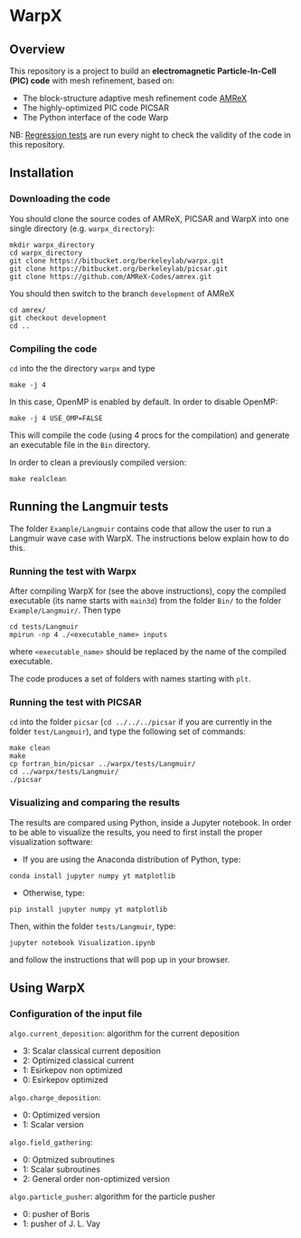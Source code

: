 # WarpX

## Overview

This repository is a project to build an **electromagnetic Particle-In-Cell (PIC) code** with mesh refinement, based on:

- The block-structure adaptive mesh refinement code [AMReX](https://bitbucket.org/berkeleylab/amrex)
- The highly-optimized PIC code PICSAR
- The Python interface of the code Warp

NB: [Regression tests](https://ccse.lbl.gov/pub/RegressionTesting/WarpX/) are run every night to check the validity of the code in this repository.

## Installation

### Downloading the code

You should clone the source codes of AMReX, PICSAR and WarpX into one single directory (e.g. `warpx_directory`):
```
mkdir warpx_directory
cd warpx_directory
git clone https://bitbucket.org/berkeleylab/warpx.git
git clone https://bitbucket.org/berkeleylab/picsar.git
git clone https://github.com/AMReX-Codes/amrex.git
```
You should then switch to the branch `development` of AMReX
```
cd amrex/
git checkout development
cd ..
```

### Compiling the code

`cd` into the the directory `warpx` and type
```
make -j 4
```
In this case, OpenMP is enabled by default. In order to disable OpenMP:
```
make -j 4 USE_OMP=FALSE
```
This will compile the code (using 4 procs for the compilation) and generate an executable file in the `Bin` directory.

In order to clean a previously compiled version:
```
make realclean
```

## Running the Langmuir tests

The folder `Example/Langmuir` contains code that allow the user
to run a Langmuir wave case with WarpX. The instructions below
explain how to do this.

### Running the test with Warpx

After compiling WarpX for (see the above instructions), copy the
compiled executable (its name starts with `main3d`) from the folder
`Bin/` to the folder
`Example/Langmuir/`. Then type
```
cd tests/Langmuir
mpirun -np 4 ./<executable_name> inputs
```
where `<executable_name>` should be replaced by the name of the
compiled executable.

The code produces a set of folders with names starting with `plt`.

### Running the test with PICSAR

`cd` into the folder `picsar` (`cd ../../../picsar` if you are
currently in the folder `test/Langmuir`), and type the following set
of commands:
```
make clean
make
cp fortran_bin/picsar ../warpx/tests/Langmuir/
cd ../warpx/tests/Langmuir/
./picsar
```

### Visualizing and comparing the results

The results are compared using Python, inside a Jupyter notebook. In
order to be able to visualize the results, you need to first install
the proper visualization software:

- If you are using the Anaconda distribution of Python, type:
```
conda install jupyter numpy yt matplotlib
```

- Otherwise, type:
```
pip install jupyter numpy yt matplotlib
```

Then, within the folder `tests/Langmuir`, type:
```
jupyter notebook Visualization.ipynb
```
and follow the instructions that will pop up in your browser.


## Using WarpX

### Configuration of the input file

`algo.current_deposition`: algorithm for the current deposition

 - 3: Scalar classical current deposition
 - 2: Optimized classical current
 - 1: Esirkepov non optimized
 - 0: Esirkepov optimized

`algo.charge_deposition`:

 - 0: Optimized version
 - 1: Scalar version

`algo.field_gathering`:

 - 0: Optmized subroutines
 - 1: Scalar subroutines
 - 2: General order non-optimized version

`algo.particle_pusher`: algorithm for the particle pusher

 - 0: pusher of Boris
 - 1: pusher of J. L. Vay
